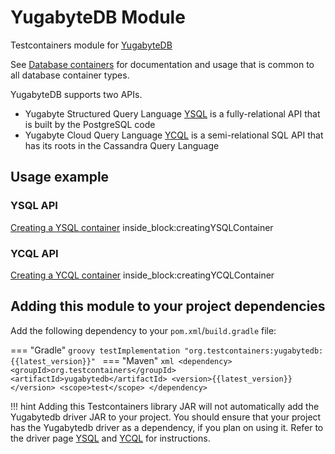 # YugabyteDB Module

Testcontainers module for [YugabyteDB](https://hub.docker.com/r/yugabytedb/yugabyte)

See [Database containers](./index.md) for documentation and usage that is common to all database container types.

YugabyteDB supports two APIs.

- Yugabyte Structured Query Language [YSQL](https://docs.yugabyte.com/latest/api/ysql/) is a fully-relational API that is built by the PostgreSQL code
- Yugabyte Cloud Query Language [YCQL](https://docs.yugabyte.com/latest/api/ycql/) is a semi-relational SQL API that has its roots in the Cassandra Query Language

## Usage example

### YSQL API 

<!--codeinclude-->
[Creating a YSQL container](../../../modules/yugabytedb/src/test/java/org/testcontainers/junit/yugabytedb/YugabyteDBYSQLTest.java) inside_block:creatingYSQLContainer
<!--/codeinclude-->

### YCQL API

<!--codeinclude-->
[Creating a YCQL container](../../../modules/yugabytedb/src/test/java/org/testcontainers/junit/yugabytedb/YugabyteDBYCQLTest.java) inside_block:creatingYCQLContainer
<!--/codeinclude-->


## Adding this module to your project dependencies

Add the following dependency to your `pom.xml`/`build.gradle` file:

=== "Gradle"
    ```groovy
    testImplementation "org.testcontainers:yugabytedb:{{latest_version}}"
    ```
=== "Maven"
    ```xml
    <dependency>
        <groupId>org.testcontainers</groupId>
        <artifactId>yugabytedb</artifactId>
        <version>{{latest_version}}</version>
        <scope>test</scope>
    </dependency>
    ```

!!! hint
    Adding this Testcontainers library JAR will not automatically add the Yugabytedb driver JAR to your project.
    You should ensure that your project has the Yugabytedb driver as a dependency, if you plan on using it.
    Refer to the driver page [YSQL](https://docs.yugabyte.com/latest/integrations/jdbc-driver/) and [YCQL](https://docs.yugabyte.com/latest/reference/drivers/ycql-client-drivers/) for instructions.
